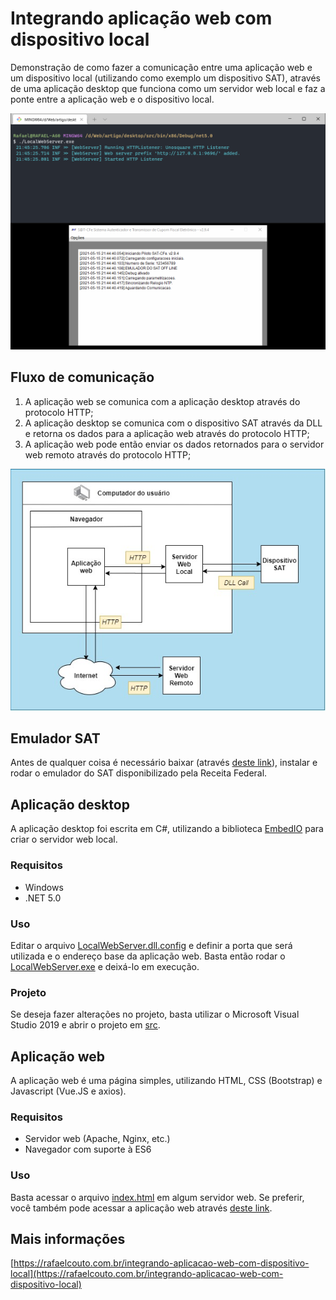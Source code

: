 # Integrando aplicação web com dispositivo local

Demonstração de como fazer a comunicação entre uma aplicação web e um dispositivo local (utilizando como exemplo um dispositivo SAT), através de uma aplicação desktop que funciona como um servidor web local e faz a ponte entre a aplicação web e o dispositivo local.

![](img/testando_as_aplicacoes.gif)

## Fluxo de comunicação

1. A aplicação web se comunica com a aplicação desktop através do protocolo HTTP;
2. A aplicação desktop se comunica com o dispositivo SAT através da DLL e retorna os dados para a aplicação web através do protocolo HTTP;
3. A aplicação web pode então enviar os dados retornados para o servidor web remoto através do protocolo HTTP;

![](img/fluxo.jpg)

## Emulador SAT

Antes de qualquer coisa é necessário baixar (através [deste link](https://portal.fazenda.sp.gov.br/servicos/sat/Downloads/emulador_off_line_v2_9_4.zip)), instalar e rodar o emulador do SAT disponibilizado pela Receita Federal.

## Aplicação desktop

A aplicação desktop foi escrita em C#, utilizando a biblioteca [EmbedIO](https://github.com/unosquare/embedio) para criar o servidor web local.

### Requisitos

- Windows
- .NET 5.0

### Uso

Editar o arquivo [LocalWebServer.dll.config](desktop/dist/windows/x86/LocalWebServer.dll.config) e definir a porta que será utilizada e o endereço base da aplicação web. Basta então rodar o [LocalWebServer.exe](desktop/dist/windows/x86/LocalWebServer.exe) e deixá-lo em execução.

### Projeto

Se deseja fazer alterações no projeto, basta utilizar o Microsoft Visual Studio 2019 e abrir o projeto em [src](desktop/src).

## Aplicação web

A aplicação web é uma página simples, utilizando HTML, CSS (Bootstrap) e Javascript (Vue.JS e axios).

### Requisitos

- Servidor web (Apache, Nginx, etc.)
- Navegador com suporte à ES6

### Uso

Basta acessar o arquivo [index.html](web/index.html) em algum servidor web. Se preferir, você também pode acessar a aplicação web através [deste link](https://rafaelcouto.com.br/articles/integrando-aplicacao-web-com-dispositivo-local/).

## Mais informações

[https://rafaelcouto.com.br/integrando-aplicacao-web-com-dispositivo-local](https://rafaelcouto.com.br/integrando-aplicacao-web-com-dispositivo-local)